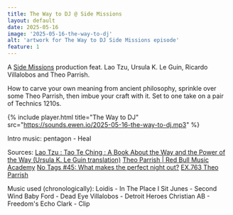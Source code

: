 ```yaml
---
title: The Way to DJ @ Side Missions
layout: default
date: 2025-05-16
image: '2025-05-16-the-way-to-dj'
alt: 'artwork for The Way to DJ Side Missions episode'
feature: 1
---
```


A [Side Missions](https://sidemissions.substack.com/) production feat. Lao Tzu, Ursula K. Le Guin, Ricardo Villalobos and Theo Parrish.

How to carve your own meaning from ancient philosophy, sprinkle over some Theo Parrish, then imbue your craft with it. Set to one take on a pair of Technics 1210s.

{% include player.html title="The Way to DJ" src="https://sounds.ewen.io/2025-05-16-the-way-to-dj.mp3" %}

Intro music: pentagon - Heal

Sources:
[Lao Tzu : Tao Te Ching : A Book About the Way and the Power of the Way (Ursula K. Le Guin translation)](https://archive.org/details/le-guin)
[Theo Parrish | Red Bull Music Academy](https://www.redbullmusicacademy.com/lectures/theo-parrish-3-cheers-for-the-d)
[No Tags #45: What makes the perfect night out?](https://notagspodcast.substack.com/p/45-what-makes-the-perfect-night-out)
[EX.763 Theo Parrish](https://ra.co/exchange/802)

Music used (chronologically):
Loidis - In The Place I Sit
Junes - Second Wind
Baby Ford - Dead Eye
Villalobos - Detroit Heroes
Christian AB - Freedom's Echo
Clark - Clip
